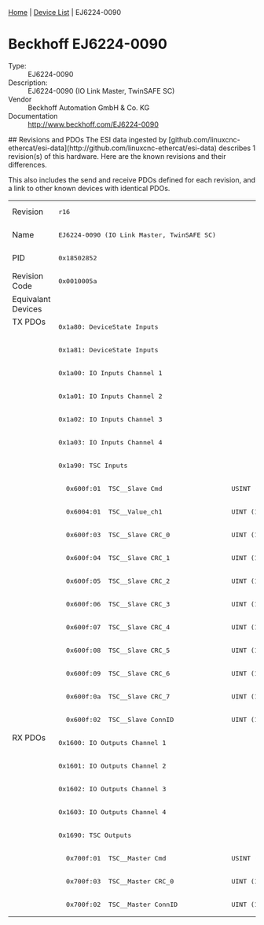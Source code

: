 <div class="nav"><a href="/esi-data">Home</a> | <a href="/esi-data/devices">Device List</a> | EJ6224-0090</div>

#  Beckhoff EJ6224-0090

<dl>
  <dt>Type:</dt><dd>EJ6224-0090</dd>
  <dt>Description:</dt><dd>EJ6224-0090 (IO Link Master, TwinSAFE SC)</dd>
  <dt>Vendor</dt><dd>Beckhoff Automation GmbH & Co. KG</dd>
  <dt>Documentation</dt><dd><a href="http://www.beckhoff.com/EJ6224-0090">http://www.beckhoff.com/EJ6224-0090</a></dd>
</dl>
## Revisions and PDOs
The ESI data ingested by [github.com/linuxcnc-ethercat/esi-data](http://github.com/linuxcnc-ethercat/esi-data) describes 1 revision(s) of this hardware.  Here are the known revisions and their differences.

This also includes the send and receive PDOs defined for each revision, and a link to other known devices with identical PDOs.

<table>
<tr >
<td class="first">Revision</td>
<td ><pre>r16</pre></td>
</tr>
<tr >
<td class="first">Name</td>
<td ><pre>EJ6224-0090 (IO Link Master, TwinSAFE SC)</pre></td>
</tr>
<tr >
<td class="first">PID</td>
<td ><pre>0x18502852</pre></td>
</tr>
<tr >
<td class="first">Revision Code</td>
<td ><pre>0x0010005a</pre></td>
</tr>
<tr >
<td class="first">Equivalant Devices</td>
<td ></td>
</tr>
<tr class="txpdo pdosection">
<td class="first" rowspan=18 valign=top>TX PDOs</td>
<td><pre>0x1a80: DeviceState Inputs</pre></td>
<td></td>
</tr>
<tr class="txpdo pdosection">
<td ><pre>0x1a81: DeviceState Inputs</pre></td>
</tr>
<tr class="txpdo pdosection">
<td ><pre>0x1a00: IO Inputs Channel 1</pre></td>
</tr>
<tr class="txpdo pdosection">
<td ><pre>0x1a01: IO Inputs Channel 2</pre></td>
</tr>
<tr class="txpdo pdosection">
<td ><pre>0x1a02: IO Inputs Channel 3</pre></td>
</tr>
<tr class="txpdo pdosection">
<td ><pre>0x1a03: IO Inputs Channel 4</pre></td>
</tr>
<tr class="txpdo pdosection">
<td ><pre>0x1a90: TSC Inputs</pre></td>
</tr>
<tr class="txpdo">
<td ><pre>  0x600f:01  TSC__Slave Cmd                  USINT (8 bits)</pre></td>
</tr>
<tr class="txpdo">
<td ><pre>  0x6004:01  TSC__Value_ch1                  UINT (16 bits)</pre></td>
</tr>
<tr class="txpdo">
<td ><pre>  0x600f:03  TSC__Slave CRC_0                UINT (16 bits)</pre></td>
</tr>
<tr class="txpdo">
<td ><pre>  0x600f:04  TSC__Slave CRC_1                UINT (16 bits)</pre></td>
</tr>
<tr class="txpdo">
<td ><pre>  0x600f:05  TSC__Slave CRC_2                UINT (16 bits)</pre></td>
</tr>
<tr class="txpdo">
<td ><pre>  0x600f:06  TSC__Slave CRC_3                UINT (16 bits)</pre></td>
</tr>
<tr class="txpdo">
<td ><pre>  0x600f:07  TSC__Slave CRC_4                UINT (16 bits)</pre></td>
</tr>
<tr class="txpdo">
<td ><pre>  0x600f:08  TSC__Slave CRC_5                UINT (16 bits)</pre></td>
</tr>
<tr class="txpdo">
<td ><pre>  0x600f:09  TSC__Slave CRC_6                UINT (16 bits)</pre></td>
</tr>
<tr class="txpdo">
<td ><pre>  0x600f:0a  TSC__Slave CRC_7                UINT (16 bits)</pre></td>
</tr>
<tr class="txpdo">
<td ><pre>  0x600f:02  TSC__Slave ConnID               UINT (16 bits)</pre></td>
</tr>
<tr class="rxpdo pdosection">
<td class="first" rowspan=8 valign=top>RX PDOs</td>
<td><pre>0x1600: IO Outputs Channel 1</pre></td>
<td></td>
</tr>
<tr class="rxpdo pdosection">
<td ><pre>0x1601: IO Outputs Channel 2</pre></td>
</tr>
<tr class="rxpdo pdosection">
<td ><pre>0x1602: IO Outputs Channel 3</pre></td>
</tr>
<tr class="rxpdo pdosection">
<td ><pre>0x1603: IO Outputs Channel 4</pre></td>
</tr>
<tr class="rxpdo pdosection">
<td ><pre>0x1690: TSC Outputs</pre></td>
</tr>
<tr class="rxpdo">
<td ><pre>  0x700f:01  TSC__Master Cmd                 USINT (8 bits)</pre></td>
</tr>
<tr class="rxpdo">
<td ><pre>  0x700f:03  TSC__Master CRC_0               UINT (16 bits)</pre></td>
</tr>
<tr class="rxpdo">
<td ><pre>  0x700f:02  TSC__Master ConnID              UINT (16 bits)</pre></td>
</tr>
</table>
